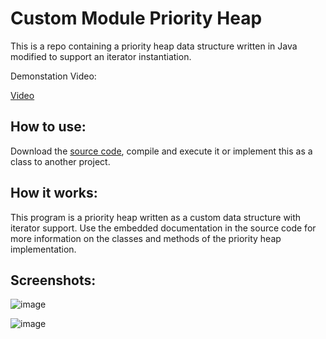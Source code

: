 # Custom Module Priority Heap
This is a repo containing a priority heap data structure written in Java modified to support an iterator instantiation.

Demonstation Video:

[Video](https://youtu.be/81CATYO0v9k)

## How to use:

Download the [source code](https://github.com/Austin-Daigle/Custom-Module-Priority-Heap/blob/main/QHeap.java), compile and execute it or implement this as a class to another project. 

## How it works:

This program is a priority heap written as a custom data structure with iterator support. Use the embedded documentation in the source code for more information on the classes and methods of the priority heap implementation.

## Screenshots:

![image](https://user-images.githubusercontent.com/100094056/193490382-6712ff24-f4fe-402b-b52f-f210a9e41107.png)

![image](https://user-images.githubusercontent.com/100094056/193490453-040e4703-19e4-41c3-844e-baedaa465ab2.png)
